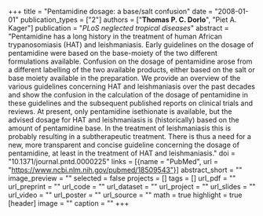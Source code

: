 +++
title = "Pentamidine dosage: a base/salt confusion"
date = "2008-01-01"
publication_types = ["2"]
authors = ["**Thomas P. C. Dorlo**", "Piet A. Kager"]
publication = "_PLoS neglected tropical diseases_"
abstract = "Pentamidine has a long history in the treatment of human African trypanosomiasis (HAT) and leishmaniasis. Early guidelines on the dosage of pentamidine were based on the base-moiety of the two different formulations available. Confusion on the dosage of pentamidine arose from a different labelling of the two available products, either based on the salt or base moiety available in the preparation. We provide an overview of the various guidelines concerning HAT and leishmaniasis over the past decades and show the confusion in the calculation of the dosage of pentamidine in these guidelines and the subsequent published reports on clinical trials and reviews. At present, only pentamidine isethionate is available, but the advised dosage for HAT and leishmaniasis is (historically) based on the amount of pentamidine base. In the treatment of leishmaniasis this is probably resulting in a subtherapeutic treatment. There is thus a need for a new, more transparent and concise guideline concerning the dosage of pentamidine, at least in the treatment of HAT and leishmaniasis."
doi = "10.1371/journal.pntd.0000225"
links = [{name = "PubMed", url = "https://www.ncbi.nlm.nih.gov/pubmed/18509543"}]
abstract_short = ""
image_preview = ""
selected = false
projects = []
tags = []
url_pdf = ""
url_preprint = ""
url_code = ""
url_dataset = ""
url_project = ""
url_slides = ""
url_video = ""
url_poster = ""
url_source = ""
math = true
highlight = true
[header]
image = ""
caption = ""
+++
